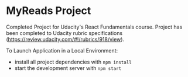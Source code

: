 # MyReads Project

Completed Project for Udacity's React Fundamentals course. Project has been completed to Udacity rubric specifications (https://review.udacity.com/#!/rubrics/918/view).

To Launch Application in a Local Environment:

* install all project dependencies with `npm install`
* start the development server with `npm start`